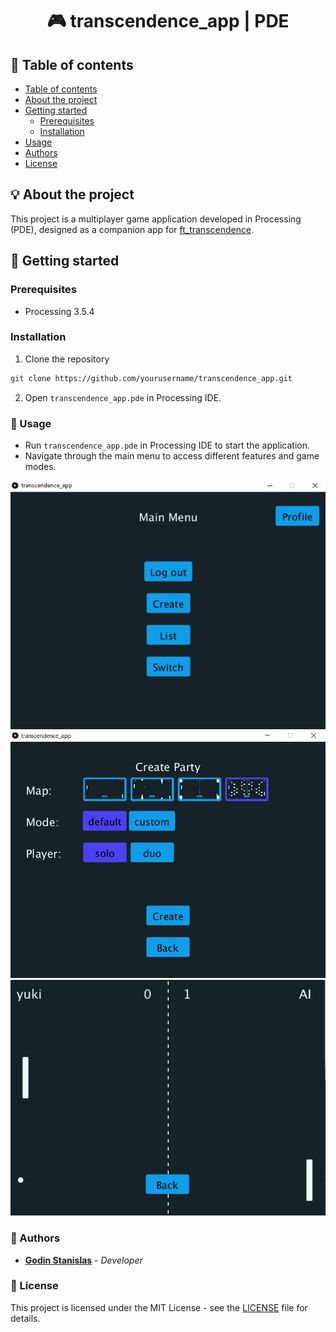 <h1 align="center">
🎮 transcendence_app | PDE
</h1>

## 📝 Table of contents
- [Table of contents](#-table-of-contents)
- [About the project](#-about-the-project)
- [Getting started](#-getting-started)
  - [Prerequisites](#prerequisites)
  - [Installation](#installation)
- [Usage](#-usage)
- [Authors](#-authors)
- [License](#-license)

## 💡 About the project
This project is a multiplayer game application developed in Processing (PDE), designed as a companion app for [ft_transcendence](https://github.com/stanislas1200/ft_transcendence).

## 🏁 Getting started
### Prerequisites
- Processing 3.5.4

### Installation
1. Clone the repository
```sh
git clone https://github.com/yourusername/transcendence_app.git
```
2. Open `transcendence_app.pde` in Processing IDE.

### 📖 Usage
- Run `transcendence_app.pde` in Processing IDE to start the application.
- Navigate through the main menu to access different features and game modes.

![Game Image](./images/Capture1.PNG)
![Game Image](./images/Capture2.PNG)
![Game Image](0.png)

### 👤 Authors
- [**Godin Stanislas**](https://github.com/stanislas1200) - *Developer*

### 📜 License
This project is licensed under the MIT License - see the [LICENSE](LICENSE) file for details.
